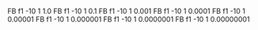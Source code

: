FB f1 -10 1 1.0
FB f1 -10 1 0.1 
FB f1 -10 1 0.001 
FB f1 -10 1 0.0001 
FB f1 -10 1 0.00001 
FB f1 -10 1 0.000001 
FB f1 -10 1 0.0000001 
FB f1 -10 1 0.00000001 
